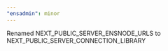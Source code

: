 ```yaml
---
"ensadmin": minor
---
```


Renamed NEXT_PUBLIC_SERVER_ENSNODE_URLS to NEXT_PUBLIC_SERVER_CONNECTION_LIBRARY
